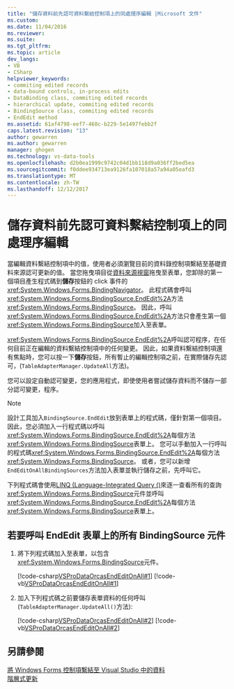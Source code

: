 ```yaml
---
title: "儲存資料前先認可資料繫結控制項上的同處理序編輯 |Microsoft 文件"
ms.custom: 
ms.date: 11/04/2016
ms.reviewer: 
ms.suite: 
ms.tgt_pltfrm: 
ms.topic: article
dev_langs:
- VB
- CSharp
helpviewer_keywords:
- commiting edited records
- data-bound controls, in-process edits
- DataBinding class, commiting edited records
- hierarchical update, commiting edited records
- BindingSource class, commiting edited records
- EndEdit method
ms.assetid: 61af4798-eef7-468c-b229-5e1497febb2f
caps.latest.revision: "13"
author: gewarren
ms.author: gewarren
manager: ghogen
ms.technology: vs-data-tools
ms.openlocfilehash: d2b0ea1999c9742c04d1bb118d9a036ff2bed5ea
ms.sourcegitcommit: f0ddee934713ea9126fa107018a57a94a05eafd3
ms.translationtype: MT
ms.contentlocale: zh-TW
ms.lasthandoff: 12/12/2017
---
```

# <a name="commit-in-process-edits-on-data-bound-controls-before-saving-data"></a>儲存資料前先認可資料繫結控制項上的同處理序編輯
當編輯資料繫結控制項中的值，使用者必須瀏覽目前的資料錄控制項繫結至基礎資料來源認可更新的值。 當您拖曳項目從[資料來源視窗](add-new-data-sources.md)拖曳至表單，您卸除的第一個項目產生程式碼到**儲存**按鈕的 click 事件的<xref:System.Windows.Forms.BindingNavigator>。 此程式碼會呼叫<xref:System.Windows.Forms.BindingSource.EndEdit%2A>方法<xref:System.Windows.Forms.BindingSource>。 因此，呼叫<xref:System.Windows.Forms.BindingSource.EndEdit%2A>方法只會產生第一個<xref:System.Windows.Forms.BindingSource>加入至表單。  
  
 <xref:System.Windows.Forms.BindingSource.EndEdit%2A>呼叫認可程序，在任何目前正在編輯的資料繫結控制項中的任何變更。 因此，如果資料繫結控制項還有焦點時，您可以按一下**儲存**按鈕，所有暫止的編輯控制項之前，在實際儲存先認可，(`TableAdapterManager.UpdateAll`方法)。  
  
 您可以設定自動認可變更，您的應用程式，即使使用者嘗試儲存資料而不儲存一部分認可變更，程序。  
  
> [!NOTE]
>  設計工具加入`BindingSource.EndEdit`放到表單上的程式碼，僅針對第一個項目。 因此，您必須加入一行程式碼以呼叫<xref:System.Windows.Forms.BindingSource.EndEdit%2A>每個方法<xref:System.Windows.Forms.BindingSource>表單上。 您可以手動加入一行呼叫的程式碼<xref:System.Windows.Forms.BindingSource.EndEdit%2A>每個方法<xref:System.Windows.Forms.BindingSource>。 或者，您可以新增`EndEditOnAllBindingSources`方法加入表單並執行儲存之前，先呼叫它。  
  
 下列程式碼會使用[LINQ (Language-Integrated Query ()](/dotnet/csharp/linq/)來逐一查看所有的查詢<xref:System.Windows.Forms.BindingSource>元件並呼叫<xref:System.Windows.Forms.BindingSource.EndEdit%2A>每個方法<xref:System.Windows.Forms.BindingSource>表單上。  
  
## <a name="to-call-endedit-for-all-bindingsource-components-on-a-form"></a>若要呼叫 EndEdit 表單上的所有 BindingSource 元件  
  
1.  將下列程式碼加入至表單，以包含<xref:System.Windows.Forms.BindingSource>元件。  
  
     [!code-csharp[VSProDataOrcasEndEditOnAll#1](../data-tools/codesnippet/CSharp/commit-in-process-edits-on-data-bound-controls-before-saving-data_1.cs)]
     [!code-vb[VSProDataOrcasEndEditOnAll#1](../data-tools/codesnippet/VisualBasic/commit-in-process-edits-on-data-bound-controls-before-saving-data_1.vb)]  
  
2.  加入下列程式碼之前要儲存表單資料的任何呼叫 (`TableAdapterManager.UpdateAll()`方法):  
  
     [!code-csharp[VSProDataOrcasEndEditOnAll#2](../data-tools/codesnippet/CSharp/commit-in-process-edits-on-data-bound-controls-before-saving-data_2.cs)]
     [!code-vb[VSProDataOrcasEndEditOnAll#2](../data-tools/codesnippet/VisualBasic/commit-in-process-edits-on-data-bound-controls-before-saving-data_2.vb)]  
  
## <a name="see-also"></a>另請參閱  
 [將 Windows Forms 控制項繫結至 Visual Studio 中的資料](../data-tools/bind-windows-forms-controls-to-data-in-visual-studio.md)   
 [階層式更新](../data-tools/hierarchical-update.md)